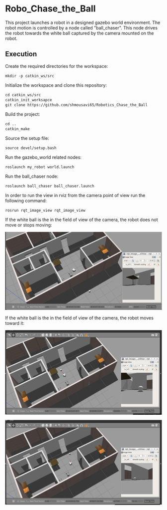 # Robo_Chase_the_Ball

This project launches a robot in a designed gazebo world environment. The robot motion is controlled by a node called 
"ball_chaser". This node drives the robot towards the white ball captured by the camera mounted on the robot. 

## Execution
Create the required directories for the workspace:
```
mkdir -p catkin_ws/src
```
Initialize the workspace and clone this repository:
```
cd catkin_ws/src
catkin_init_worksapce
git clone https://github.com/shmousavi65/Robotics_Chase_the_Ball
```
Build the project:
```
cd ..
catkin_make
```
Source the setup file:
```
source devel/setup.bash
```
Run the gazebo_world related nodes:
```
roslaunch my_robot world.launch
```
Run the ball_chaser node:
```
roslaunch ball_chaser ball_chaser.launch 
```
In order to run the view in rviz from the camera point of view run the following command:
```
rosrun rqt_image_view rqt_image_view
```

If the white ball is the in the field of view of the camera, the robot does not move or stops moving:

![](https://github.com/shmousavi65/Robo_Chase_the_Ball/blob/master/Capture1.PNG)

If the white ball is the in the field of view of the camera, the robot moves toward it:

![](https://github.com/shmousavi65/Robo_Chase_the_Ball/blob/master/Capture2.PNG)

![](https://github.com/shmousavi65/Robo_Chase_the_Ball/blob/master/Capture3.PNG)
